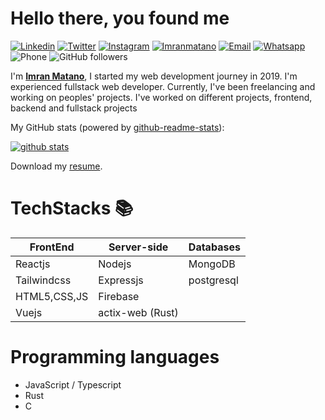 # Hello there, you found me
<!-- [![Blog](https://img.shields.io/badge/Blog-F0773A?style=flat-square&logo=firefox-browser&logoColor=white)](https://zxh.io) -->
[![Linkedin](https://img.shields.io/badge/-LinkedIn-1568BF?style=flat-square&logo=Linkedin&logoColor=white)](https://www.linkedin.com/in/imranmatano)
[![Twitter](https://img.shields.io/badge/-Twitter-1568BF?style=flat-square&logo=Twitter&logoColor=white)](https://www.twitter.com/matano_imran)
[![Instagram](https://img.shields.io/badge/-Instagram-E8453C?style=flat-square&logo=Instagram&logoColor=white)](https://www.instagram.com/imrany00)
[![Imranmatano](https://img.shields.io/badge/-Chrome-136BFB?style=flat-square&logo=Imranmatano&logoColor=white)](https://imranmatano.vercel.com)
[![Email](https://img.shields.io/badge/-Email-E8453C?style=flat-square&logo=Gmail&logoColor=white)](mailto:imranmat254@gmail.com)
[![Whatsapp](https://img.shields.io/badge/-Whatsapp-green?style=flat-square&logo=Whatsapp&logoColor=white)](https://wa.me/+254734720752)
![Phone](https://img.shields.io/badge/Phone-+254734720752-blue)
![GitHub followers](https://img.shields.io/github/followers/:imrany)

  I'm [**Imran Matano**](https://portfolio-imran-matano.vercel.app/),
  I started my web development journey in 2019. I'm experienced fullstack web developer.  Currently, I've been freelancing and working on peoples' projects.
  I've worked on different projects, frontend, backend and fullstack projects
  

My GitHub stats (powered by [github-readme-stats](https://github.com/imrany/github-readme-stats)):

[![github stats](https://github-readme-stats.vercel.app/api?username=imrany&show_icons=true&hide_title=true&hide_border=true)](https://imranmatano.vercel.com)

Download my <a href="https://github.com/imrany/imrany/blob/main/Resume.pdf" download="Imran matano's resume">resume</a>.

  # TechStacks 📚
  | FrontEnd    | Server-side | Databases |
  |-------------|-------------|-----------|
  |Reactjs      |Nodejs       |MongoDB    |
  |Tailwindcss|Expressjs    |postgresql      |
  |HTML5,CSS,JS |Firebase     |           |
  |Vuejs        |actix-web (Rust)|           |

# Programming languages
- JavaScript / Typescript
- Rust
- C